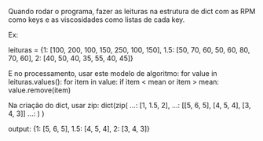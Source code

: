 Quando rodar o programa, fazer as leituras na estrutura de dict com as RPM como keys e as viscosidades como listas de cada key.

Ex:

leituras = {1: [100, 200, 100, 150, 250, 100, 150], 1.5: [50, 70, 60, 50, 60, 80, 70, 60], 2: [40, 50, 40, 35, 55, 40, 45]}

E no processamento, usar este modelo de algoritmo:
for value in leituras.values():
    for item in value:
        if item < mean or item > mean:
            value.remove(item)
            
Na criação do dict, usar zip: 
dict(zip( 
     ...:     [1, 1.5, 2], 
     ...:     [[5, 6, 5], [4, 5, 4], [3, 4, 3]] 
     ...:     )
     )
     
output: {1: [5, 6, 5], 1.5: [4, 5, 4], 2: [3, 4, 3]}
